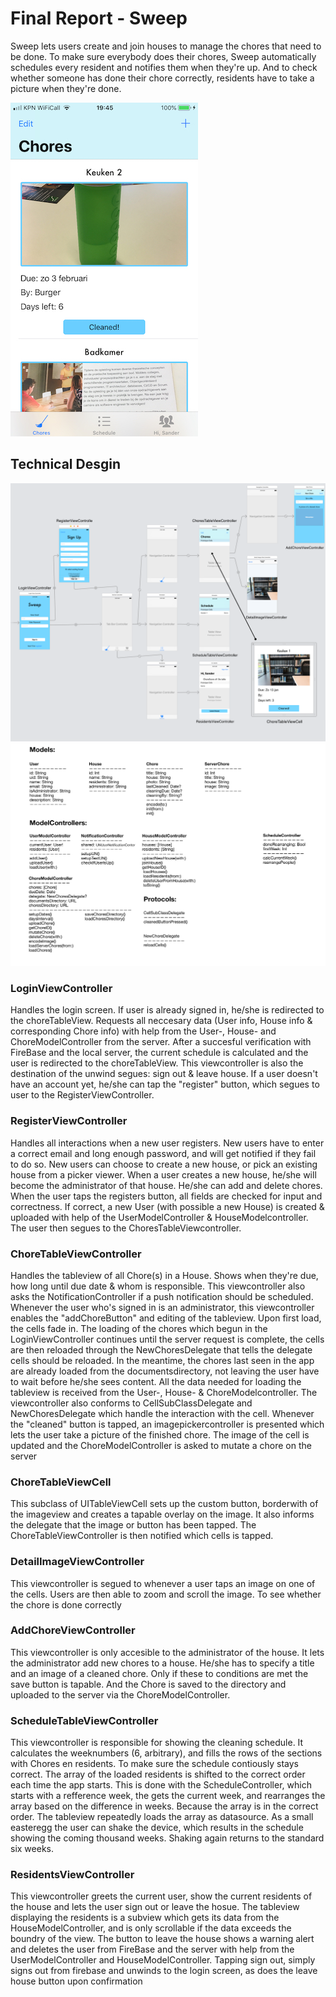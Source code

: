 # Final Report - Sweep

Sweep lets users create and join houses to manage the chores that need to be done. To make sure everybody does their chores, Sweep automatically schedules every resident and notifies them when they're up. And to check whether someone has done their chore correctly, residents have to take a picture when they're done.

![](doc/chores.PNG)

## Technical Desgin
![](doc/finalDesign.png)
![](doc/finalUtilityModels.png)

### LoginViewController
Handles the login screen. If user is already signed in, he/she is redirected to the choreTableView. Requests all neccesary data (User info, House info & corresponding Chore info) with help from the User-, House- and ChoreModelController from the server. After a succesful verification with FireBase and the local server, the current schedule is calculated and the user is redirected to the choreTableView. This viewcontroller is also the destination of the unwind segues: sign out & leave house. If a user doesn't have an account yet, he/she can tap the "register" button, which segues to user to the RegisterViewController. 

### RegisterViewController
Handles all interactions when a new user registers. New users have to enter a correct email and long enough password, and will get notified if they fail to do so. New users can choose to create a new house, or pick an existing house from a picker viewer. When a user creates a new house, he/she will become the administrator of that house. He/she can add and delete chores. When the user taps the registers button, all fields are checked for input and correctness. If correct, a new User (with possible a new House) is created & uploaded with help of the UserModelController & HouseModelcontroller. The user then segues to the ChoresTableViewcontroller.

### ChoreTableViewController
Handles the tableview of all Chore(s) in a House. Shows when they're due, how long until due date & whom is responsible. This viewcontroller also asks the NotificationController if a push notification should be scheduled. Whenever the user who's signed in is an administrator, this viewcontroller enables the "addChoreButton" and editing of the tableview. Upon first load, the cells fade in. The loading of the chores which begun in the LoginViewController continues until the server request is complete, the cells are then reloaded through the NewChoresDelegate that tells the delegate cells should be reloaded. In the meantime, the chores last seen in the app are already loaded from the documentsdirectory, not leaving the user have to wait before he/she sees content. All the data needed for loading the tableview is received from the User-, House- & ChoreModelcontroller. The viewcontroller also conforms to CellSubClassDelegate and NewChoresDelegate which handle the interaction with the cell.
Whenever the "cleaned" button is tapped, an imagepickercontroller is presented which lets the user take a picture of the finished chore. The image of the cell is updated and the ChoreModelController is asked to mutate a chore on the server

### ChoreTableViewCell
This subclass of UITableViewCell sets up the custom button, borderwith of the imageview and creates a tapable overlay on the image. It also informs the delegate that the image or button has been tapped. The ChoreTableViewController is then notified which cells is tapped.

### DetailImageViewController
This viewcontroller is segued to whenever a user taps an image on one of the cells. Users are then able to zoom and scroll the image. To see whether the chore is done correctly

### AddChoreViewController
This viewcontroller is only accesible to the administrator of the house. It lets the administrator add new chores to a house. He/she has to specify a title and an image of a cleaned chore. Only if these to conditions are met the save button is tapable. And the Chore is saved to the directory and uploaded to the server via the ChoreModelController.

### ScheduleTableViewController
This viewcontroller is responsible for showing the cleaning schedule. It calculates the weeknumbers (6, arbitrary), and fills the rows of the sections with Chores en residents. To make sure the schedule contiously stays correct. The array of the loaded residents is shifted to the correct order each time the app starts. This is done with the ScheduleController, which starts with a refference week, the gets the current week, and rearranges the array based on the difference in weeks. Because the array is in the correct order. The tableview repeatedly loads the array as datasource. As a small easteregg the user can shake the device, which results in the schedule showing the coming thousand weeks. Shaking again returns to the standard six weeks.

### ResidentsViewController
This viewcontroller greets the current user, show the current residents of the house and lets the user sign out or leave the hosue. The tableview displaying the residents is a subview which gets its data from the HouseModelController, and is only scrollable if the data exceeds the boundry of the view. The button to leave the house shows a warning alert and deletes the user from FireBase and the server with help from the UserModelController and HouseModelController. Tapping sign out, simply signs out from firebase and unwinds to the login screen, as does the leave house button upon confirmation



